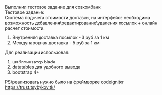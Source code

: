 Выполнил тестовое задание для совкомбанк<br>
Тестовое задание:<br>
Система подсчета стоимости доставки, на интерфейсе необходима возможность добавления\редактирование\удаления посылок + онлайн расчет стоимости.
1. Внутренняя доставка посылок - 3 руб за 1 км
2. Международная доставка - 5 руб за 1 км

Для реализации использовал:
1. шаблонизатор blade
2. datatables для удобного вывода
3. bootstrap 4+

PS/реализовать нужно было на фреймворке codeigniter
https://trust.tsybykov.tk/

